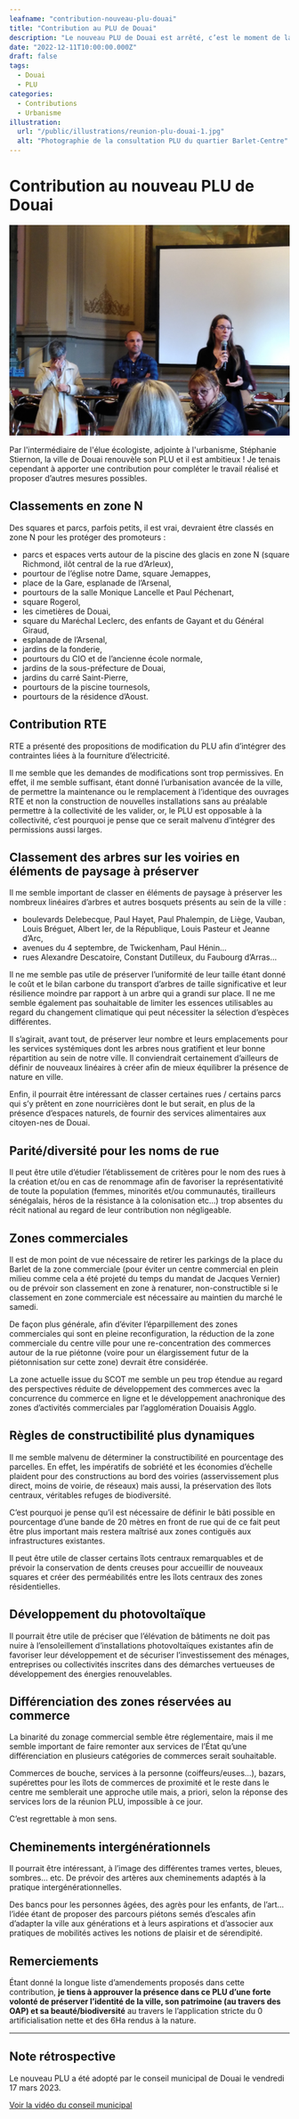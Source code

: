 ```yaml
---
leafname: "contribution-nouveau-plu-douai"
title: "Contribution au PLU de Douai"
description: "Le nouveau PLU de Douai est arrêté, c’est le moment de la consultation publique. Voici ma contribution."
date: "2022-12-11T10:00:00.000Z"
draft: false
tags:
  - Douai
  - PLU
categories:
  - Contributions
  - Urbanisme
illustration:
  url: "/public/illustrations/reunion-plu-douai-1.jpg"
  alt: "Photographie de la consultation PLU du quartier Barlet-Centre"
---
```


# Contribution au nouveau PLU de Douai

![Photographie de la consultation PLU du quartier Barlet-Centre](/public/illustrations/reunion-plu-douai-1.jpg "🖼➡️")

Par l'intermédiaire de l'élue écologiste, adjointe à l'urbanisme, Stéphanie Stiernon, la ville de Douai renouvèle son PLU et il est ambitieux ! Je tenais cependant à apporter une contribution pour compléter le travail réalisé et proposer d’autres mesures possibles.

## Classements en zone N

Des squares et parcs, parfois petits, il est vrai, devraient être classés en zone N pour les protéger des promoteurs :

- parcs et espaces verts autour de la piscine des glacis en zone N (square Richmond, ilôt central de la rue d’Arleux),
- pourtour de l’église notre Dame, square Jemappes,
- place de la Gare, esplanade de l’Arsenal,
- pourtours de la salle Monique Lancelle et Paul Péchenart,
- square Rogerol,
- les cimetières de Douai,
- square du Maréchal Leclerc, des enfants de Gayant et du Général Giraud,
- esplanade de l’Arsenal,
- jardins de la fonderie,
- pourtours du CIO et de l’ancienne école normale,
- jardins de la sous-préfecture de Douai,
- jardins du carré Saint-Pierre,
- pourtours de la piscine tournesols,
- pourtours de la résidence d’Aoust.

## Contribution RTE

RTE a présenté des propositions de modification du PLU afin d’intégrer des contraintes liées à la fourniture d’électricité.

Il me semble que les demandes de modifications sont trop permissives. En effet, il me semble suffisant, étant donné l’urbanisation avancée de la ville, de permettre la maintenance ou le remplacement à l’identique des ouvrages RTE et non la construction de nouvelles installations sans au préalable permettre à la collectivité de les valider, or, le PLU est opposable à la collectivité, c’est pourquoi je pense que ce serait malvenu d’intégrer des permissions aussi larges.

## Classement des arbres sur les voiries en éléments de paysage à préserver

Il me semble important de classer en éléments de paysage à préserver les nombreux linéaires d’arbres et autres bosquets présents au sein de la ville :

- boulevards Delebecque, Paul Hayet, Paul Phalempin, de Liège, Vauban, Louis Bréguet, Albert Ier, de la République, Louis Pasteur et Jeanne d’Arc,
- avenues du 4 septembre, de Twickenham, Paul Hénin…
- rues Alexandre Descatoire, Constant Dutilleux, du Faubourg d’Arras…

Il ne me semble pas utile de préserver l’uniformité de leur taille étant donné le coût et le bilan carbone du transport d’arbres de taille significative et leur résilience moindre par rapport à un arbre qui a grandi sur place. Il ne me semble également pas souhaitable de limiter les essences utilisables au regard du changement climatique qui peut nécessiter la sélection d’espèces différentes.

Il s’agirait, avant tout, de préserver leur nombre et leurs emplacements pour les services systémiques dont les arbres nous gratifient et leur bonne répartition au sein de notre ville.
Il conviendrait certainement d’ailleurs de définir de nouveaux linéaires à créer afin de mieux équilibrer la présence de nature en ville.

Enfin, il pourrait être intéressant de classer certaines rues / certains parcs qui s’y prêtent en zone nourricières dont le but serait, en plus de la présence d’espaces naturels, de fournir des services alimentaires aux citoyen-nes de Douai.

## Parité/diversité pour les noms de rue

Il peut être utile d’étudier l’établissement de critères pour le nom des rues à la création et/ou en cas de renommage afin de favoriser la représentativité de toute la population (femmes, minorités et/ou communautés, tirailleurs sénégalais, héros de la résistance à la colonisation etc…) trop absentes du récit national au regard de leur contribution non négligeable.

## Zones commerciales

Il est de mon point de vue nécessaire de retirer les parkings de la place du Barlet de la zone commerciale (pour éviter un centre commercial en plein milieu comme cela a été projeté du temps du mandat de Jacques Vernier) ou de prévoir son classement en zone à renaturer, non-constructible si le classement en zone commerciale est nécessaire au maintien du marché le samedi.

De façon plus générale, afin d’éviter l’éparpillement des zones commerciales qui sont en pleine reconfiguration, la réduction de la zone commerciale du centre ville pour une re-concentration des commerces autour de la rue piétonne (voire pour un élargissement futur de la piétonnisation sur cette zone) devrait être considérée.

La zone actuelle issue du SCOT me semble un peu trop étendue au regard des perspectives réduite de développement des commerces avec la concurrence du commerce en ligne et le développement anachronique des zones d’activités commerciales par l’agglomération Douaisis Agglo.

## Règles de constructibilité plus dynamiques

Il me semble malvenu de déterminer la constructibilité en pourcentage des parcelles. En effet, les impératifs de sobriété et les économies d’échelle plaident pour des constructions au bord des voiries (asservissement plus direct, moins de voirie, de réseaux) mais aussi, la préservation des îlots centraux, véritables refuges de biodiversité.

C’est pourquoi je pense qu’il est nécessaire de définir le bâti possible en pourcentage d’une bande de 20 mètres en front de rue qui de ce fait peut être plus important mais restera maîtrisé aux zones contiguës aux infrastructures existantes.

Il peut être utile de classer certains îlots centraux remarquables et de prévoir la conservation de dents creuses pour accueillir de nouveaux squares et créer des perméabilités entre les îlots centraux des zones résidentielles.

## Développement du photovoltaïque

Il pourrait être utile de préciser que l’élévation de bâtiments ne doit pas nuire à l’ensoleillement d’installations photovoltaïques existantes afin de favoriser leur développement et de sécuriser l’investissement des ménages, entreprises ou collectivités inscrites dans des démarches vertueuses de développement des énergies renouvelables.

## Différenciation des zones réservées au commerce

La binarité du zonage commercial semble être réglementaire, mais il me semble important de faire remonter aux services de l’État qu’une différenciation en plusieurs catégories de commerces serait souhaitable.

Commerces de bouche, services à la personne (coiffeurs/euses…), bazars, supérettes pour les îlots de commerces de proximité et le reste dans le centre me semblerait une approche utile mais, a priori, selon la réponse des services lors de la réunion PLU, impossible à ce jour.

C’est regrettable à mon sens.

## Cheminements intergénérationnels

Il pourrait être intéressant, à l’image des différentes trames vertes, bleues, sombres… etc. De prévoir des artères aux cheminements adaptés à la pratique intergénérationnelles.

Des bancs pour les personnes âgées, des agrès pour les enfants, de l’art… l’idée étant de proposer des parcours piétons semés d’escales afin d’adapter la ville aux générations et à leurs aspirations et d’associer aux pratiques de mobilités actives les notions de plaisir et de sérendipité.

## Remerciements

Étant donné la longue liste d’amendements proposés dans cette contribution, **je tiens à approuver la présence dans ce PLU d’une forte volonté de préserver l’identité de la ville, son patrimoine (au travers des OAP) et sa beauté/biodiversité** au travers le l’application stricte du 0 artificialisation nette et des 6Ha rendus à la nature.

---

## Note rétrospective

Le nouveau PLU a été adopté par le conseil municipal de Douai le vendredi 17 mars 2023.

[Voir la vidéo du conseil municipal](https://youtu.be/VfTIfR5_QrI?t=932 "📺")
